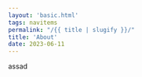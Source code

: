 ```yaml
---
layout: 'basic.html'
tags: navitems
permalink: "/{{ title | slugify }}/"
title: 'About'
date: 2023-06-11
---
```

assad